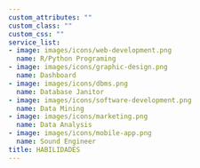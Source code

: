 ```yaml
---
custom_attributes: ""
custom_class: ""
custom_css: ""
service_list:
- image: images/icons/web-development.png
  name: R/Python Programing
- image: images/icons/graphic-design.png
  name: Dashboard
- image: images/icons/dbms.png
  name: Database Janitor
- image: images/icons/software-development.png
  name: Data Mining
- image: images/icons/marketing.png
  name: Data Analysis 
- image: images/icons/mobile-app.png
  name: Sound Engineer
title: HABILIDADES
---
```

